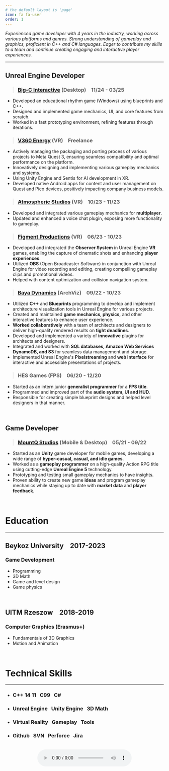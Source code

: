 ```yaml
---
# the default layout is 'page'
icon: fa fa-user
order: 1
---
```



*Experienced game developer with 4 years in the industry, working across various platforms and genres. Strong understanding of gameplay and graphics, proficient in C++ and C# languages. Eager to contribute my skills to a team and continue creating engaging and interactive player experiences.*

---


## Unreal Engine Developer

> ### [Big-C Interactive](https://big-c.ai/) (Desktop) &ensp; 11/24 - 03/25

 - Developed an educational rhythm game (Windows) using blueprints and C++.
 - Designed and implemented game mechanics, UI, and core features from scratch.
 - Worked in a fast prototyping environment, refining features through iterations.

> ### [V360 Energy](https://v360energy.uk/) (VR) &ensp; Freelance

- Actively managing the packaging and porting process of various projects to Meta Quest 3, ensuring seamless compatibility and optimal performance on the platform.
- Innovatively designing and implementing various gameplay mechanics and systems.
- Using Unity Engine and Sentis for AI development in XR.
- Developed native Android apps for content and user management on Quest and Pico devices, positively impacting company business models.


> ### [Atmospheric Studios](https://atmosphericxr.com/) (VR) &ensp; 10/23 - 11/23

- Developed and integrated various gameplay mechanics for **multiplayer**.
- Updated and enhanced a voice chat plugin, exposing more functionality to gameplay. 


> ### [Figment Productions](https://figmentproductions.co.uk/) (VR) &ensp; 06/23 - 10/23

- Developed and integrated the **Observer System** in Unreal Engine **VR** games,
enabling the capture of cinematic shots and enhancing **player experiences**.
- Utilized **OBS** (Open Broadcaster Software) in conjunction with Unreal Engine for
video recording and editing, creating compelling gameplay clips and promotional
videos.
- Helped with content optimization and collision navigation system.


> ### [Baya Dynamics](https://bayadynamics.com/) (ArchViz) &ensp; 09/22 - 10/23 

- Utilized **C++** and **Blueprints** programming to develop and implement
architecture visualization tools in Unreal Engine for various projects.
- Created and maintained **game mechanics, physics,** and other interactive features
to enhance user experience.
- **Worked collaboratively** with a team of architects and designers to
deliver high-quality rendered results on **tight deadlines**.
- Developed and implemented a variety of **innovative** plugins for architects and
designers.
- Integrated and worked with **SQL databases, Amazon Web Services
DynamoDB, and S3** for seamless data management and storage.
- Implemented Unreal Engine's **Pixelstreaming** and **web interface** for interactive
and accessible presentations of projects.

> ### HES Games (FPS) &ensp; 06/20 - 12/20

- Started as an intern junior **generalist programmer** for a **FPS title**.
- Programmed and improved part of the **audio system, UI and HUD**.
- Responsible for creating simple blueprint designs and helped level designers in
that manner.


<br/>

## Game Developer 

> ### [MountQ Studios](https://mountqstudios.com/) (Mobile & Desktop) &ensp; 05/21 - 09/22

- Started as an **Unity** game developer for mobile games, developing a wide range
of **hyper-casual, casual, and idle games**.
- Worked as a **gameplay programmer** on a high-quality Action RPG title using
cutting-edge **Unreal Engine 5** technology.
- Prototyping and testing small gameplay mechanics to have insights.
- Proven ability to create new game **ideas** and program gameplay mechanics
while staying up to date with **market data** and **player feedback**.


<br/>


# Education
---
## Beykoz University &ensp; 2017-2023
### Game Development 
 - Programming
 - 3D Math
 - Game and level design
 - Game physics

<br/>

## UITM Rzeszow &ensp; 2018-2019
### Computer Graphics (Erasmus+)
- Fundamentals of 3D Graphics
- Motion and Animation

<br/>

# Technical Skills
---
- ### C++ 14 11 &nbsp; C99 &nbsp; C# 
- ### Unreal Engine &nbsp; Unity Engine &nbsp; 3D Math
- ### Virtual Reality &nbsp; Gameplay &nbsp; Tools    
- ### Github &nbsp; SVN &nbsp; Perforce &nbsp; Jira

<br/>


<div align="center">
<audio controls>
  <source src="/assets/pronunciation_tr_alper.mp3" type="audio/mpeg">
Your browser does not support the audio element.
</audio>
</div>
